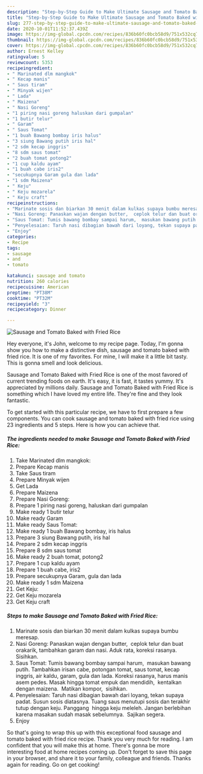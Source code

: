 ```yaml
---
description: "Step-by-Step Guide to Make Ultimate Sausage and Tomato Baked with Fried Rice"
title: "Step-by-Step Guide to Make Ultimate Sausage and Tomato Baked with Fried Rice"
slug: 277-step-by-step-guide-to-make-ultimate-sausage-and-tomato-baked-with-fried-rice
date: 2020-10-01T11:52:37.439Z
image: https://img-global.cpcdn.com/recipes/836b60fc0bcb58d9/751x532cq70/sausage-and-tomato-baked-with-fried-rice-foto-resep-utama.jpg
thumbnail: https://img-global.cpcdn.com/recipes/836b60fc0bcb58d9/751x532cq70/sausage-and-tomato-baked-with-fried-rice-foto-resep-utama.jpg
cover: https://img-global.cpcdn.com/recipes/836b60fc0bcb58d9/751x532cq70/sausage-and-tomato-baked-with-fried-rice-foto-resep-utama.jpg
author: Ernest Kelley
ratingvalue: 5
reviewcount: 5353
recipeingredient:
- " Marinated dlm mangkok"
- " Kecap manis"
- " Saus tiram"
- " Minyak wijen"
- " Lada"
- " Maizena"
- " Nasi Goreng"
- "1 piring nasi goreng haluskan dari gumpalan"
- "1 butir telur"
- " Garam"
- " Saus Tomat"
- "1 buah Bawang bombay iris halus"
- "3 siung Bawang putih iris hal"
- "2 sdm kecap inggris"
- "8 sdm saus tomat"
- "2 buah tomat potong2"
- "1 cup kaldu ayam"
- "1 buah cabe iris2"
- "secukupnya Garam gula dan lada"
- "1 sdm Maizena"
- " Keju"
- " Keju mozarela"
- " Keju craft"
recipeinstructions:
- "Marinate sosis dan biarkan 30 menit dalam kulkas supaya bumbu meresap."
- "Nasi Goreng: Panaskan wajan dengan butter,  ceplok telur dan buat orakarik, tambahkan garam dan nasi. Aduk rata, koreksi rasanya. Sisihkan."
- "Saus Tomat: Tumis bawang bombay sampai harum,  masukan bawang putih. Tambahkan irisan cabe, potongan tomat, saus tomat, kecap inggris, air kaldu, garam, gula dan lada. Koreksi rasanya, harus manis asem pedes. Masak hingga tomat empuk dan mendidih,  kentalkan dengan maizena.  Matikan kompor,  sisihkan."
- "Penyelesaian: Taruh nasi dibagian bawah dari loyang, tekan supaya padat. Susun sosis diatasnya. Tuang saus menutupi sosis dan terakhir tutup dengan keju. Panggang  hingga keju meleleh. Jangan berlebihan karena masakan sudah masak sebelumnya.  Sajikan segera."
- "Enjoy"
categories:
- Recipe
tags:
- sausage
- and
- tomato

katakunci: sausage and tomato 
nutrition: 260 calories
recipecuisine: American
preptime: "PT38M"
cooktime: "PT32M"
recipeyield: "3"
recipecategory: Dinner

---
```



![Sausage and Tomato Baked with Fried Rice](https://img-global.cpcdn.com/recipes/836b60fc0bcb58d9/751x532cq70/sausage-and-tomato-baked-with-fried-rice-foto-resep-utama.jpg)

Hey everyone, it's John, welcome to my recipe page. Today, I'm gonna show you how to make a distinctive dish, sausage and tomato baked with fried rice. It is one of my favorites. For mine, I will make it a little bit tasty. This is gonna smell and look delicious.

Sausage and Tomato Baked with Fried Rice is one of the most favored of current trending foods on earth. It's easy, it is fast, it tastes yummy. It's appreciated by millions daily. Sausage and Tomato Baked with Fried Rice is something which I have loved my entire life. They're fine and they look fantastic.




To get started with this particular recipe, we have to first prepare a few components. You can cook sausage and tomato baked with fried rice using 23 ingredients and 5 steps. Here is how you can achieve that.

<!--inarticleads1-->

##### The ingredients needed to make Sausage and Tomato Baked with Fried Rice:

1. Take  Marinated dlm mangkok:
1. Prepare  Kecap manis
1. Take  Saus tiram
1. Prepare  Minyak wijen
1. Get  Lada
1. Prepare  Maizena
1. Prepare  Nasi Goreng:
1. Prepare 1 piring nasi goreng, haluskan dari gumpalan
1. Make ready 1 butir telur
1. Make ready  Garam
1. Make ready  Saus Tomat:
1. Make ready 1 buah Bawang bombay, iris halus
1. Prepare 3 siung Bawang putih, iris hal
1. Prepare 2 sdm kecap inggris
1. Prepare 8 sdm saus tomat
1. Make ready 2 buah tomat, potong2
1. Prepare 1 cup kaldu ayam
1. Prepare 1 buah cabe, iris2
1. Prepare secukupnya Garam, gula dan lada
1. Make ready 1 sdm Maizena
1. Get  Keju:
1. Get  Keju mozarela
1. Get  Keju craft




<!--inarticleads2-->

##### Steps to make Sausage and Tomato Baked with Fried Rice:

1. Marinate sosis dan biarkan 30 menit dalam kulkas supaya bumbu meresap.
1. Nasi Goreng: Panaskan wajan dengan butter,  ceplok telur dan buat orakarik, tambahkan garam dan nasi. Aduk rata, koreksi rasanya. Sisihkan.
1. Saus Tomat: Tumis bawang bombay sampai harum,  masukan bawang putih. Tambahkan irisan cabe, potongan tomat, saus tomat, kecap inggris, air kaldu, garam, gula dan lada. Koreksi rasanya, harus manis asem pedes. Masak hingga tomat empuk dan mendidih,  kentalkan dengan maizena.  Matikan kompor,  sisihkan.
1. Penyelesaian: Taruh nasi dibagian bawah dari loyang, tekan supaya padat. Susun sosis diatasnya. Tuang saus menutupi sosis dan terakhir tutup dengan keju. Panggang  hingga keju meleleh. Jangan berlebihan karena masakan sudah masak sebelumnya.  Sajikan segera.
1. Enjoy




So that's going to wrap this up with this exceptional food sausage and tomato baked with fried rice recipe. Thank you very much for reading. I am confident that you will make this at home. There's gonna be more interesting food at home recipes coming up. Don't forget to save this page in your browser, and share it to your family, colleague and friends. Thanks again for reading. Go on get cooking!
